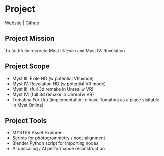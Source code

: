 # Project

[Website](https://www.tomahnaproject.com/) | [Github](https://github.com/TomahnaProject)

## Project Mission

To faithfully recreate Myst III: Exile and Myst IV: Revelation.

## Project Scope

- Myst III: Exile HD (w potential VR mode)
- Myst IV: Revelation HD (w potential VR mode)
- Myst III: (full 3d remake in Unreal w VR)
- Myst IV: (full 3d remake in Unreal w VR)
- Tomahna For Uru (implementation to have Tomahna as a place visitable in Myst Online)

## Project Tools

- MYSTER Asset Explorer
- Scripts for photogrammetry / node alignment
- Blender Python script for importing nodes
- AI upscaling / AI performance reconstruction

